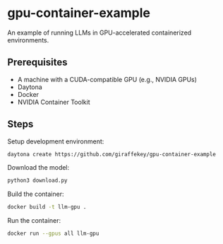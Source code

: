 # gpu-container-example

An example of running LLMs in GPU-accelerated containerized environments.

## Prerequisites

- A machine with a CUDA-compatible GPU (e.g., NVIDIA GPUs)
- Daytona
- Docker
- NVIDIA Container Toolkit

## Steps

Setup development environment:
```bash
daytona create https://github.com/giraffekey/gpu-container-example
```

Download the model:
```bash
python3 download.py
```

Build the container:
```bash
docker build -t llm-gpu .
```

Run the container:
```bash
docker run --gpus all llm-gpu
```
